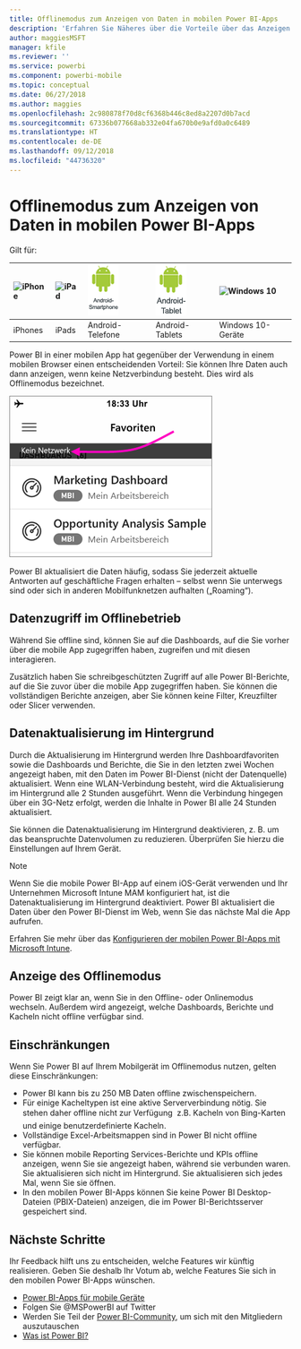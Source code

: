 ```yaml
---
title: Offlinemodus zum Anzeigen von Daten in mobilen Power BI-Apps
description: 'Erfahren Sie Näheres über die Vorteile über das Anzeigen von Power BI in einer mobilen App anstatt in einem mobilen Browser: Sie können Ihre Daten auch dann anzeigen, wenn keine Netzverbindung besteht.'
author: maggiesMSFT
manager: kfile
ms.reviewer: ''
ms.service: powerbi
ms.component: powerbi-mobile
ms.topic: conceptual
ms.date: 06/27/2018
ms.author: maggies
ms.openlocfilehash: 2c980878f70d8cf6368b446c8ed8a2207d0b7acd
ms.sourcegitcommit: 67336b077668ab332e04fa670b0e9afd0a0c6489
ms.translationtype: HT
ms.contentlocale: de-DE
ms.lasthandoff: 09/12/2018
ms.locfileid: "44736320"
---
```

# <a name="view-your-data-offline-in-the-power-bi-mobile-apps"></a>Offlinemodus zum Anzeigen von Daten in mobilen Power BI-Apps
Gilt für:

| ![iPhone](./media/mobile-apps-offline-data/iphone-logo-50-px.png) | ![iPad](./media/mobile-apps-offline-data/ipad-logo-50-px.png) | ![Android-Smartphone](./media/mobile-apps-offline-data/android-phone-logo-50-px.png) | ![Android-Tablet](./media/mobile-apps-offline-data/android-tablet-logo-50-px.png) | ![Windows 10](./media/mobile-apps-offline-data/win-10-logo-50-px.png) |
|:--- |:--- |:--- |:--- |:--- |
| iPhones |iPads |Android-Telefone |Android-Tablets |Windows 10-Geräte |

Power BI in einer mobilen App hat gegenüber der Verwendung in einem mobilen Browser einen entscheidenden Vorteil: Sie können Ihre Daten auch dann anzeigen, wenn keine Netzverbindung besteht. Dies wird als Offlinemodus bezeichnet. 

![Meldung zu fehlender Netzverbindung](./media/mobile-apps-offline-data/power-bi-iphone-no-network.png)

Power BI aktualisiert die Daten häufig, sodass Sie jederzeit aktuelle Antworten auf geschäftliche Fragen erhalten – selbst wenn Sie unterwegs sind oder sich in anderen Mobilfunknetzen aufhalten („Roaming“).

## <a name="data-access-while-youre-offline"></a>Datenzugriff im Offlinebetrieb
Während Sie offline sind, können Sie auf die Dashboards, auf die Sie vorher über die mobile App zugegriffen haben, zugreifen und mit diesen interagieren.

Zusätzlich haben Sie schreibgeschützten Zugriff auf alle Power BI-Berichte, auf die Sie zuvor über die mobile App zugegriffen haben. Sie können die vollständigen Berichte anzeigen, aber Sie können keine Filter, Kreuzfilter oder Slicer verwenden.

## <a name="background-data-refresh"></a>Datenaktualisierung im Hintergrund
Durch die Aktualisierung im Hintergrund werden Ihre Dashboardfavoriten sowie die Dashboards und Berichte, die Sie in den letzten zwei Wochen angezeigt haben, mit den Daten im Power BI-Dienst (nicht der Datenquelle) aktualisiert. Wenn eine WLAN-Verbindung besteht, wird die Aktualisierung im Hintergrund alle 2 Stunden ausgeführt. Wenn die Verbindung hingegen über ein 3G-Netz erfolgt, werden die Inhalte in Power BI alle 24 Stunden aktualisiert.

Sie können die Datenaktualisierung im Hintergrund deaktivieren, z. B. um das beanspruchte Datenvolumen zu reduzieren. Überprüfen Sie hierzu die Einstellungen auf Ihrem Gerät.

> [!NOTE]
> Wenn Sie die mobile Power BI-App auf einem iOS-Gerät verwenden und Ihr Unternehmen Microsoft Intune MAM konfiguriert hat, ist die Datenaktualisierung im Hintergrund deaktiviert. Power BI aktualisiert die Daten über den Power BI-Dienst im Web, wenn Sie das nächste Mal die App aufrufen.
> 
> Erfahren Sie mehr über das [Konfigurieren der mobilen Power BI-Apps mit Microsoft Intune](../../service-admin-mobile-intune.md). 
> 
> 

## <a name="offline-indicators"></a>Anzeige des Offlinemodus
Power BI zeigt klar an, wenn Sie in den Offline- oder Onlinemodus wechseln. Außerdem wird angezeigt, welche Dashboards, Berichte und Kacheln nicht offline verfügbar sind.

## <a name="limitations"></a>Einschränkungen
Wenn Sie Power BI auf Ihrem Mobilgerät im Offlinemodus nutzen, gelten diese Einschränkungen:

* Power BI kann bis zu 250 MB Daten offline zwischenspeichern.
* Für einige Kacheltypen ist eine aktive Serververbindung nötig. Sie stehen daher offline nicht zur Verfügung &#150; z.B. Kacheln von Bing-Karten und einige benutzerdefinierte Kacheln.
* Vollständige Excel-Arbeitsmappen sind in Power BI nicht offline verfügbar.
* Sie können mobile Reporting Services-Berichte und KPIs offline anzeigen, wenn Sie sie angezeigt haben, während sie verbunden waren. Sie aktualisieren sich nicht im Hintergrund. Sie aktualisieren sich jedes Mal, wenn Sie sie öffnen.
* In den mobilen Power BI-Apps können Sie keine Power BI Desktop-Dateien (PBIX-Dateien) anzeigen, die im Power BI-Berichtsserver gespeichert sind. 

## <a name="next-steps"></a>Nächste Schritte
Ihr Feedback hilft uns zu entscheiden, welche Features wir künftig realisieren. Geben Sie deshalb Ihr Votum ab, welche Features Sie sich in den mobilen Power BI-Apps wünschen. 

* [Power BI-Apps für mobile Geräte](mobile-apps-for-mobile-devices.md)
* Folgen Sie @MSPowerBI auf Twitter
* Werden Sie Teil der [Power BI-Community](http://community.powerbi.com/), um sich mit den Mitgliedern auszutauschen
* [Was ist Power BI?](../../power-bi-overview.md)

